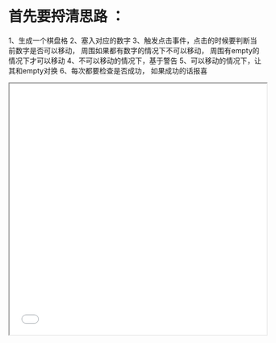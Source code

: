 # 首先要捋清思路 ：
1、生成一个棋盘格
2、塞入对应的数字
3、触发点击事件，点击的时候要判断当前数字是否可以移动， 周围如果都有数字的情况下不可以移动， 周围有empty的情况下才可以移动
4、不可以移动的情况下，基于警告
5、可以移动的情况下，让其和empty对换
6、每次都要检查是否成功， 如果成功的话报喜

<iframe height=498 width=510 src="./assets/数字华容道.mp4" />
